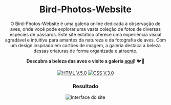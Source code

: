 <div align="center">

# Bird-Photos-Website

O Bird-Photos-Website é uma galeria online dedicada à observação de aves, onde você pode explorar uma vasta coleção de fotos de diversas espécies de pássaros. Este site estático oferece uma experiência visual agradável e intuitiva para amantes da natureza e da fotografia de aves. Com um design inspirado em cartões de imagem, a galeria destaca a beleza dessas criaturas de forma organizada e atraente.

**Descubra a beleza das aves e visite a galeria [aqui](https://abelarduu.github.io/Bird-Photos-Website/)!** 🐦📸

[![HTML V.5.0](https://img.shields.io/badge/HTML-E34F26?style=for-the-badge&logo=html5&logoColor=white)](https://developer.mozilla.org/en-US/docs/Web/HTML)
[![CSS V.3.0](https://img.shields.io/badge/CSS-1572B6?style=for-the-badge&logo=css3&logoColor=white)](https://developer.mozilla.org/en-US/docs/Web/CSS)

### Resultado
![Interface do site](img/interface.gif)
</div>

